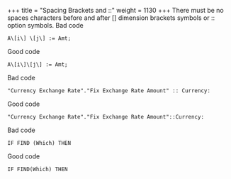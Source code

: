 +++
title = "Spacing Brackets and ::"
weight = 1130
+++
There must be no spaces characters before and after \[\] dimension brackets symbols or :: option symbols.
Bad code

    A\[i\] \[j\] := Amt;  
      
    

Good code

    A\[i\]\[j\] := Amt;  
      
    

Bad code

    "Currency Exchange Rate"."Fix Exchange Rate Amount" :: Currency:  
      
    

Good code

    "Currency Exchange Rate"."Fix Exchange Rate Amount"::Currency:  
      
    

Bad code

    IF FIND (Which) THEN  
      
    

Good code

    IF FIND(Which) THEN
